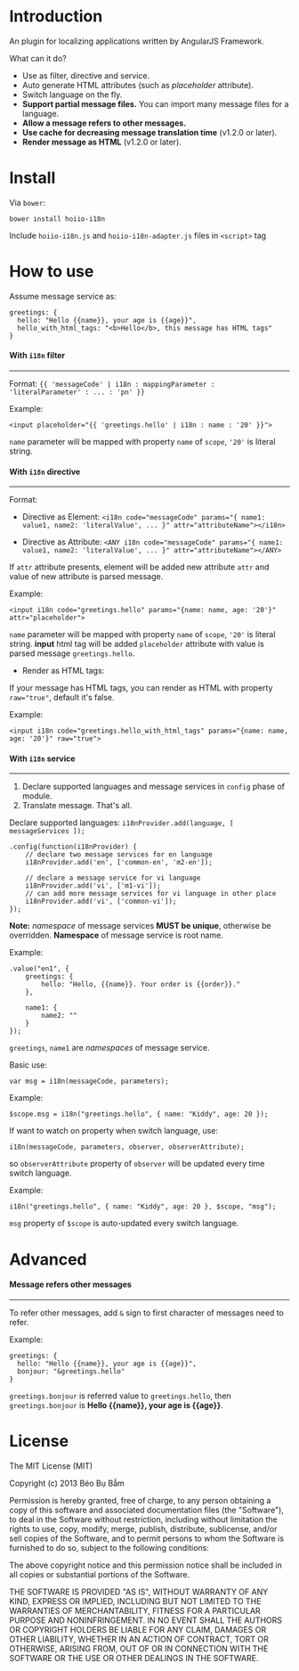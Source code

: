 Introduction
==============
An plugin for localizing applications written by AngularJS Framework.

What can it do?
* Use as filter, directive and service.
* Auto generate HTML attributes (such as *placeholder* attribute).
* Switch language on the fly.
* **Support partial message files.** You can import many message files for a language.
* **Allow a message refers to other messages.**
* **Use cache for decreasing message translation time** (v1.2.0 or later).
* **Render message as HTML** (v1.2.0 or later).

Install
===
Via `bower`:

    bower install hoiio-i18n
    
Include `hoiio-i18n.js` and `hoiio-i18n-adapter.js` files in `<script>` tag
    
How to use
===
Assume message service as:

    greetings: {
      hello: "Hello {{name}}, your age is {{age}}",
      hello_with_html_tags: "<b>Hello</b>, this message has HTML tags"
    }
    

#### With `i18n` filter ####
---
Format: `{{ 'messageCode' | i18n : mappingParameter : 'literalParameter' : ... : 'pn' }}`

Example:

    <input placeholder="{{ 'greetings.hello' | i18n : name : '20' }}">
    
`name` parameter will be mapped with property `name` of `scope`, `'20'` is literal string.


#### With `i18n` directive ####
---
Format: 

* Directive as Element:
  `<i18n code="messageCode" params="{ name1: value1, name2: 'literalValue', ... }"
        attr="attributeName"></i18n>`
  
* Directive as Attribute:
  `<ANY i18n code="messageCode" params="{ name1: value1, name2: 'literalValue', ... }"
        attr="attributeName"></ANY>`

If `attr` attribute presents, element will be added new attribute `attr` and value of new attribute is parsed message.

Example:

    <input i18n code="greetings.hello" params="{name: name, age: '20'}" attr="placeholder">
    
`name` parameter will be mapped with property `name` of `scope`, `'20'` is literal string. **input** html tag will be added `placeholder` attribute with value is parsed message `greetings.hello`.

* Render as HTML tags:

If your message has HTML tags, you can render as HTML with property `raw="true"`, default it's false.

Example:

    <input i18n code="greetings.hello_with_html_tags" params="{name: name, age: '20'}" raw="true">


#### With `i18n` service ####
---
1. Declare supported languages and message services in `config` phase of module.
2. Translate message. That's all.

Declare supported languages:
`i18nProvider.add(language, [ messageServices ]);`

    .config(function(i18nProvider) {
        // declare two message services for en language
        i18nProvider.add('en', ['common-en', 'm2-en']);

        // declare a message service for vi language
        i18nProvider.add('vi', ['m1-vi']);
        // can add more message services for vi language in other place
        i18nProvider.add('vi', ['common-vi']);
    });

**Note:** *namespace* of message services **MUST be unique**, otherwise be overridden. **Namespace** of message service is root name.

Example:

    .value("en1", {
        greetings: {
            hello: "Hello, {{name}}. Your order is {{order}}."
        },

        name1: {
            name2: ""
        }
    });

`greetings`, `name1` are *namespaces* of message service.

Basic use:

    var msg = i18n(messageCode, parameters);
    
Example:

    $scope.msg = i18n("greetings.hello", { name: "Kiddy", age: 20 });

If want to watch on property when switch language, use:

    i18n(messageCode, parameters, observer, observerAttribute);
    
so `observerAttribute` property of `observer` will be updated every time switch language.

Example:

    i18n("greetings.hello", { name: "Kiddy", age: 20 }, $scope, "msg");

`msg` property of `$scope` is auto-updated every switch language.

Advanced
===

#### Message refers other messages ####
---
To refer other messages, add `&` sign to first character of messages need to refer.

Example:

    greetings: {
      hello: "Hello {{name}}, your age is {{age}}",
      bonjour: "&greetings.hello"
    }

`greetings.bonjour` is referred value to `greetings.hello`, then `greetings.bonjour` is **Hello {{name}}, your age is {{age}}**.

License
===
The MIT License (MIT)

Copyright (c) 2013 Béo Bụ Bẫm

Permission is hereby granted, free of charge, to any person obtaining a copy of
this software and associated documentation files (the "Software"), to deal in
the Software without restriction, including without limitation the rights to
use, copy, modify, merge, publish, distribute, sublicense, and/or sell copies of
the Software, and to permit persons to whom the Software is furnished to do so,
subject to the following conditions:

The above copyright notice and this permission notice shall be included in all
copies or substantial portions of the Software.

THE SOFTWARE IS PROVIDED "AS IS", WITHOUT WARRANTY OF ANY KIND, EXPRESS OR
IMPLIED, INCLUDING BUT NOT LIMITED TO THE WARRANTIES OF MERCHANTABILITY, FITNESS
FOR A PARTICULAR PURPOSE AND NONINFRINGEMENT. IN NO EVENT SHALL THE AUTHORS OR
COPYRIGHT HOLDERS BE LIABLE FOR ANY CLAIM, DAMAGES OR OTHER LIABILITY, WHETHER
IN AN ACTION OF CONTRACT, TORT OR OTHERWISE, ARISING FROM, OUT OF OR IN
CONNECTION WITH THE SOFTWARE OR THE USE OR OTHER DEALINGS IN THE SOFTWARE.
